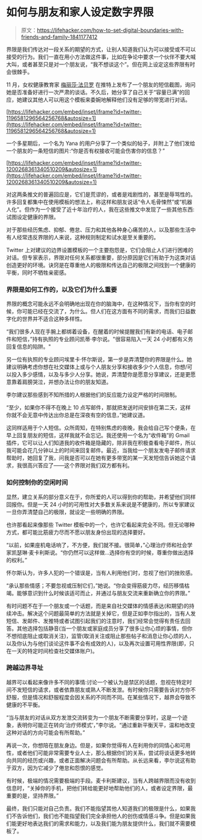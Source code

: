 # 如何与朋友和家人设定数字界限

> 原文：<https://lifehacker.com/how-to-set-digital-boundaries-with-friends-and-family-1841177412>

界限是我们传达对一段关系的期望的方式，让别人知道我们认为可以接受或不可以接受的行为。我们一直在用小方法做这件事，比如在争论中要求一个伙伴不要大喊大叫，或者甚至只是对一个朋友说，“我不想谈这个”。但在网上设定这些界限有时会很棘手。



11 月，女权健康教育家 [梅丽莎·法贝罗](https://twitter.com/fyeahmfabello/status/1196581296564256768) 在推特上发布了一个朋友的短信截图，询问她是否准备好进行一次严肃的谈话。不久后，她分享了自己关于“容量已满”的回应，她建议其他人可以用这个模板来委婉地解释他们没有足够的带宽进行对话。

 [https://lifehacker.com/embed/inset/iframe?id=twitter-1196581296564256768&autosize=1](https://lifehacker.com/embed/inset/iframe?id=twitter-1196581296564256768&autosize=1) 

一个多星期后，一个名为 Yana 的用户分享了一个类似的帖子，并附上了他们发给一个朋友的一条短信的图片:“你是否有权接收可能会伤害你的信息？”

 [https://lifehacker.com/embed/inset/iframe?id=twitter-1200268361340510209&autosize=1](https://lifehacker.com/embed/inset/iframe?id=twitter-1200268361340510209&autosize=1) 

对这两条推文的普遍回应是，它们是荒谬的，或者是戏剧性的，甚至是辱骂性的。许多回复都集中在使用模板的想法上，称这样和朋友说话“令人毛骨悚然”或“机器人化”。但作为一个接受了近十年治疗的人，我在这些推文中发现了一些其他东西:试图设定健康的界限。

对于那些经历焦虑、抑郁、倦怠、压力和其他各种身心痛苦的人，以及那些生活中有人经常违反界限的人来说，这种规则制定和试水是至关重要的。

Twitter 上对建议的边界设置模板的一个主要抱怨是，它们会阻止人们进行困难的对话。但专家表示，界限对任何关系都很重要，部分原因是它们有助于为这类对话创造更好的环境。诀窍是在尊重他人的极限和传达自己的极限之间找到一个健康的平衡，同时不牺牲亲密感。

### 界限是如何工作的，以及它们为什么重要

界限的概念可能永远不会明确地出现在你的脑海中，在这种情况下，当你有空的时候，你可能已经在交流了，为什么。但人们在这方面有不同的需求，而我们日益数字化的世界并不适合这种多样性。

“我们很多人现在手腕上都绑着设备，在醒着的时候提醒我们有新的电话、电子邮件和短信，”持有执照的专业顾问凯蒂·李尔说。"很容易陷入一天 24 小时都有义务回复信息的陷阱。"

另一位有执照的专业顾问埃里卡·怀尔斯说，第一步是弄清楚你的界限是什么。她建议明确考虑你想在社交媒体上或与个人朋友分享和接收多少个人信息，你想/可以投入多少感情，以及与多少人分享。她说，弄清楚你是愿意分享建议，还是更愿意靠着肩膀哭泣，并想办法让你的朋友知道。

李尔建议那些感到不知所措的人根据他们的反应能力设定严格的时间限制。

“至少，如果你不得不在晚上 10 点写邮件，那就把发送时间安排在第二天，这样你就不会无意中传达出你总是在深夜有空的信息，”她建议道。

这同样适用于个人短信。众所周知，在特别焦虑的夜晚，我会给自己写个便条，在早上回复朋友的短信，这样我就不会忘记。我还使用一个名为“收件箱”的 Gmail 插件，它可以让人们知道我的收件箱是隐藏的，除非我在积极查看电子邮件，所以我可能会花几分钟以上的时间来回复邮件。最近，当我给一个朋友发电子邮件请求帮助时，她回复了我，问我是否可以在她有更多带宽的某一天发短信告诉她这个请求，我很高兴答应了——这个界限对我们双方都有利。

### **如何控制你的空闲时间**

显然，建立关系的部分意义在于，你所爱的人可以得到你的帮助，并希望他们同样回报你。但是一天 24 小时的可用性对大多数关系来说是不健康的，所以专家建议一旦你弄清楚自己的极限，就设定一些明确的界限。

也许那看起来像那些 Twitter 模板中的一个，也许它看起来完全不同。但无论哪种方式，都可能比筋疲力尽而不愿以朋友身份出现的选择要好。

“以前，如果座机电话响了，不方便，我们就不接。很简单，”心理治疗师和社会学家凯瑟琳·麦卡利斯说。“你仍然可以这样做...选择你有空的时候，尊重你做出选择的权利。”

怀尔斯认为，许多人犯的一个错误是，当有人利用他们时，忽视了他们的挫败感。

“承认那些情感；不要忽视或压制它们，”她说。“你会变得筋疲力尽，经历移情枯竭。能够意识到什么时候该适可而止，并通过与朋友交流来重新确立你的界限。”

有时问题不在于一个朋友或一个话题，而是来自社交媒体的情感表达(和期望)的持续冲击。解决这个问题最简单的方法就是关掉它，但是正如李尔指出的，当有人发短信、发邮件、发推特或者试图引起我们的注意时，我们经常会觉得有责任去回答。其他选择包括静音(当一个朋友或家庭成员分享了很多让你心烦的事情，但你不想彻底阻止或取消关注)，监管(取消关注或阻止那些帖子和消息让你心烦的人，以及你认为与他们谈论这件事不会有成效的人)，以及再次设置可用性界限(即，只在一天的特定时间检查社交媒体账户)。

### **跨越边界寻址**

越界可以看起来像许多不同的事情:讨论一个被认为是禁区的话题，忽视在特定时间不发短信的请求，或者依靠朋友或熟人不断发泄。有时候你只需要告诉对方你不舒服，但是情况和舒服程度会因关系的不同而不同。在某些情况下，越界会导致不健康的不平衡。

“当与朋友的对话从双方发泄交流转变为一个朋友不断需要分享时，这是一个迹象，表明你可能正在转向‘治疗师模式’，”李尔说。“通过重新平衡天平，温和地改变这种对话的方向可能会有所帮助。”

再说一次，你想陪在朋友身边。但是，如果你觉得有人在利用你的同情心和可用性，或者他们可能非常需要专业人士，那么根据你们的关系，尝试将谈话更多地转向共同的经历或兴趣，或者正面解决问题会有所帮助。从长远来看，李尔说这有助于双方，因为它减少了倦怠和怨恨的感觉。

有时候，极端的情况需要极端的手段。麦卡利斯建议，当有人跨越界限而没有收到信息时，“关掉你的手机，把他们转给能更好地帮助他们的人，或者设定界限，最重要的是，坚持界限。”

最终，我们只能对自己负责。我们不能指望其他人知道我们的极限是什么，如果我们不告诉他们，我们也不能指望我们完全承担他人的创伤或情感斗争。但是如果我们能更好地表达我们的需求和能力，以及我们能为朋友提供什么，我们就不需要模板了。